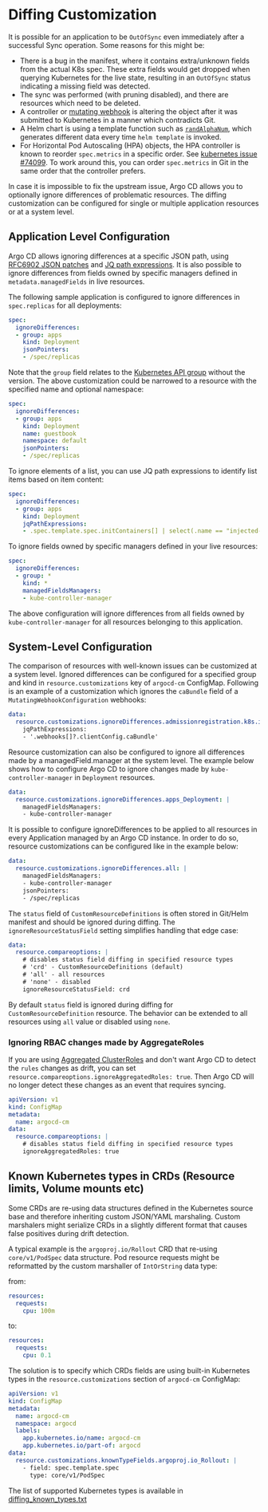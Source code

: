 # Diffing Customization

It is possible for an application to be `OutOfSync` even immediately after a successful Sync operation. Some reasons for this might be:

* There is a bug in the manifest, where it contains extra/unknown fields from the actual K8s spec. These extra fields would get dropped when querying Kubernetes for the live state,
resulting in an `OutOfSync` status indicating a missing field was detected.
* The sync was performed (with pruning disabled), and there are resources which need to be deleted.
* A controller or [mutating webhook](https://kubernetes.io/docs/reference/access-authn-authz/admission-controllers/#mutatingadmissionwebhook) is altering the object after it was
submitted to Kubernetes in a manner which contradicts Git.
* A Helm chart is using a template function such as [`randAlphaNum`](https://github.com/helm/charts/blob/master/stable/redis/templates/secret.yaml#L16),
which generates different data every time `helm template` is invoked.
* For Horizontal Pod Autoscaling (HPA) objects, the HPA controller is known to reorder `spec.metrics`
  in a specific order. See [kubernetes issue #74099](https://github.com/kubernetes/kubernetes/issues/74099).
  To work around this, you can order `spec.metrics` in Git in the same order that the controller
  prefers.

In case it is impossible to fix the upstream issue, Argo CD allows you to optionally ignore differences of problematic resources.
The diffing customization can be configured for single or multiple application resources or at a system level.

## Application Level Configuration

Argo CD allows ignoring differences at a specific JSON path, using [RFC6902 JSON patches](https://tools.ietf.org/html/rfc6902) and [JQ path expressions](https://stedolan.github.io/jq/manual/#path(path_expression)). It is also possible to ignore differences from fields owned by specific managers defined in `metadata.managedFields` in live resources.

The following sample application is configured to ignore differences in `spec.replicas` for all deployments:

```yaml
spec:
  ignoreDifferences:
  - group: apps
    kind: Deployment
    jsonPointers:
    - /spec/replicas
```

Note that the `group` field relates to the [Kubernetes API group](https://kubernetes.io/docs/reference/using-api/#api-groups) without the version.
The above customization could be narrowed to a resource with the specified name and optional namespace:

```yaml
spec:
  ignoreDifferences:
  - group: apps
    kind: Deployment
    name: guestbook
    namespace: default
    jsonPointers:
    - /spec/replicas
```

To ignore elements of a list, you can use JQ path expressions to identify list items based on item content:
```yaml
spec:
  ignoreDifferences:
  - group: apps
    kind: Deployment
    jqPathExpressions:
    - .spec.template.spec.initContainers[] | select(.name == "injected-init-container")
```

To ignore fields owned by specific managers defined in your live resources:
```yaml
spec:
  ignoreDifferences:
  - group: *
    kind: *
    managedFieldsManagers:
    - kube-controller-manager
```

The above configuration will ignore differences from all fields owned by `kube-controller-manager` for all resources belonging to this application.

## System-Level Configuration

The comparison of resources with well-known issues can be customized at a system level. Ignored differences can be configured for a specified group and kind
in `resource.customizations` key of `argocd-cm` ConfigMap. Following is an example of a customization which ignores the `caBundle` field
of a `MutatingWebhookConfiguration` webhooks:

```yaml
data:
  resource.customizations.ignoreDifferences.admissionregistration.k8s.io_MutatingWebhookConfiguration: |
    jqPathExpressions:
    - '.webhooks[]?.clientConfig.caBundle'
```

Resource customization can also be configured to ignore all differences made by a managedField.manager at the system level. The example below shows how to configure Argo CD to ignore changes made by `kube-controller-manager` in `Deployment` resources.

```yaml
data:
  resource.customizations.ignoreDifferences.apps_Deployment: |
    managedFieldsManagers:
    - kube-controller-manager
```

It is possible to configure ignoreDifferences to be applied to all resources in every Application managed by an Argo CD instance. In order to do so, resource customizations can be configured like in the example below:

```yaml
data:
  resource.customizations.ignoreDifferences.all: |
    managedFieldsManagers:
    - kube-controller-manager
    jsonPointers:
    - /spec/replicas
```

The `status` field of `CustomResourceDefinitions` is often stored in Git/Helm manifest and should be ignored during diffing. The `ignoreResourceStatusField` setting simplifies
handling that edge case:

```yaml
data:
  resource.compareoptions: |
    # disables status field diffing in specified resource types
    # 'crd' - CustomResourceDefinitions (default)
    # 'all' - all resources
    # 'none' - disabled
    ignoreResourceStatusField: crd
```

By default `status` field is ignored during diffing for `CustomResourceDefinition` resource. The behavior can be extended to all resources using `all` value or disabled using `none`.

### Ignoring RBAC changes made by AggregateRoles

If you are using [Aggregated ClusterRoles](https://kubernetes.io/docs/reference/access-authn-authz/rbac/#aggregated-clusterroles) and don't want Argo CD to detect the `rules` changes as drift, you can set `resource.compareoptions.ignoreAggregatedRoles: true`. Then Argo CD will no longer detect these changes as an event that requires syncing.

```yaml
apiVersion: v1
kind: ConfigMap
metadata:
  name: argocd-cm
data:
  resource.compareoptions: |
    # disables status field diffing in specified resource types
    ignoreAggregatedRoles: true
```

## Known Kubernetes types in CRDs (Resource limits, Volume mounts etc)

Some CRDs are re-using data structures defined in the Kubernetes source base and therefore inheriting custom
JSON/YAML marshaling. Custom marshalers might serialize CRDs in a slightly different format that causes false
positives during drift detection.

A typical example is the `argoproj.io/Rollout` CRD that re-using `core/v1/PodSpec` data structure. Pod resource requests
might be reformatted by the custom marshaller of `IntOrString` data type:

from:
```yaml
resources:
  requests:
    cpu: 100m
```

to:
```yaml
resources:
  requests:
    cpu: 0.1
```

The solution is to specify which CRDs fields are using built-in Kubernetes types in the `resource.customizations`
section of `argocd-cm` ConfigMap:

```yaml
apiVersion: v1
kind: ConfigMap
metadata:
  name: argocd-cm
  namespace: argocd
  labels:
    app.kubernetes.io/name: argocd-cm
    app.kubernetes.io/part-of: argocd
data:
  resource.customizations.knownTypeFields.argoproj.io_Rollout: |
    - field: spec.template.spec
      type: core/v1/PodSpec
```

The list of supported Kubernetes types is available in [diffing_known_types.txt](https://raw.githubusercontent.com/argoproj/argo-cd/master/util/argo/normalizers/diffing_known_types.txt)
